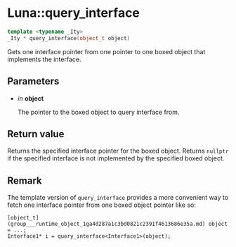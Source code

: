 # Luna::query_interface

```c++
template <typename _Ity>
_Ity * query_interface(object_t object)
```

Gets one interface pointer from one pointer to one boxed object that implements the interface. 



## Parameters
* *in* **object**

    The pointer to the boxed object to query interface from. 

## Return value
Returns the specified interface pointer for the boxed object. Returns `nullptr` if the specified interface is not implemented by the specified boxed object. 

## Remark
The template version of `query_interface` provides a more convenient way to fetch one interface pointer from one boxed object pointer like so: 
```
[object_t](group___runtime_object_1ga4d287a1c3bd0821c2391f4613686e35a.md) object = ...;
Interface1* i = query_interface<Interface1>(object);
```


